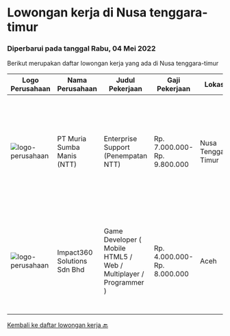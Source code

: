 
  # Lowongan kerja di Nusa tenggara-timur

  ### Diperbarui pada tanggal Rabu, 04 Mei 2022

  Berikut merupakan daftar lowongan kerja yang ada di Nusa tenggara-timur

  |Logo Perusahaan | Nama Perusahaan | Judul Pekerjaan | Gaji Pekerjaan | Lokasi | Deskripsi | Tanggal diunggah | Pranala |
  | -------------- | --------------- | --------------- | --------- | --------- | -------------- | ------- | ----------- |
  |![logo-perusahaan](https://image-service-cdn.seek.com.au/816d2b7d3031cce73288eff221ccbe3dbefbd2f2/ee4dce1061f3f616224767ad58cb2fc751b8d2dc)|PT Muria Sumba Manis (NTT)|Enterprise Support (Penempatan NTT)|Rp. 7.000.000-Rp. 9.800.000|Nusa Tenggara Timur|Persyaratan : Pendidikan minimal S1 Informatika sederajat Berpengalaman di bidangnya minimal 5 tahun di perusahaan perkebunan sawit/tebu Memiliki...|Sabtu, 30 April 2022|https://www.jobstreet.co.id/id/job/enterprise-support-penempatan-ntt-3863053?token=0~cfcefda0-6ba0-4aba-9f67-439ba69608fd&sectionRank=1&jobId=jobstreet-id-job-3863053|
|![logo-perusahaan](https://image-service-cdn.seek.com.au/f3e505b4d9da682a6f4f311bd59ccfe97c6d80cd/ee4dce1061f3f616224767ad58cb2fc751b8d2dc)|Impact360 Solutions Sdn Bhd|Game Developer ( Mobile HTML5 / Web / Multiplayer / Programmer )|Rp. 4.000.000-Rp. 8.000.000|Aceh|We are hiring remote HTML5 game developers from all parts of Indonesia. If you have real experience building HTML5 games or applications, you're...|Senin, 18 April 2022|https://www.jobstreet.co.id/id/job/game-developer-mobile-html5-web-multiplayer-programmer-4909081/origin/my?token=0~cfcefda0-6ba0-4aba-9f67-439ba69608fd&sectionRank=2&jobId=jobstreet-my-job-4909081|


  [Kembali ke daftar lowongan kerja 🔙](../README.md#daftar-lowongan-kerja)
  